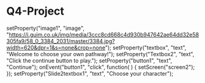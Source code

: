 # Q4-Project
setProperty("image1", "image", "https://i.guim.co.uk/img/media/3ccc8cd668c4d930b947642ae64dd32e58305fa9/58_0_3384_2031/master/3384.jpg?width=620&dpr=1&s=none&crop=none");
setProperty("textbox", "text", "Welcome to choose your own pathway!");
setProperty("Textbox2", "text", "Click the continue button to play.");
setProperty("button1", "text", "Continue");
onEvent("button1", "click", function( ) {
  setScreen("screen2");
});
setProperty("Slide2textbox1", "text", "Choose your character"); 
